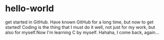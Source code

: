 # hello-world
get started in GitHub.
Have known GitHub for a long time, but now to get started! Coding is the thing that I must do it well, not just for my work, but also for myself.Now I'm learning C by myself.
Hahaha, I come back, again...
